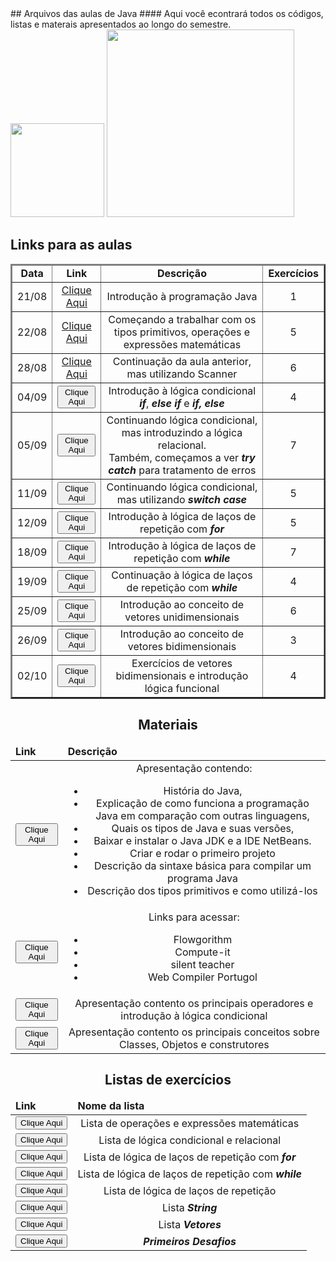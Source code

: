 <div>
## Arquivos das aulas de Java
#### Aqui você econtrará todos os códigos, listas e materais apresentados ao longo do semestre.
</div>
<div>
<img height="150em" src="https://github-readme-stats.vercel.app/api?username=jcoghi&theme=dracula"/>

<img height="300em" src="https://github-readme-stats.vercel.app/api/top-langs/?username=jcoghi&theme=dracula"/>
</div>
<div>
<h2 aling="center"> Links para as aulas</h2>
<table border=2>
<thead>
<tr>
<td align="center"><strong>Data</strong></td>
<td align="center"><strong>Link</strong></td>
<td align="center"><strong>Descrição<strong></td>
<td align="center"><strong>Exercícios</strong></td>
</tr>
</thead>
<tbody>
<tr>
<td align="center">21/08</td>
<td align="center"><a href="https://github.com/jcoghi/Aula_Java_2023-2/tree/main/aula0821">Clique Aqui</a></td>
<td align="center">Introdução à programação Java</td>
<td align="center">1</td>
</tr>
<tr>
<td align="center">22/08</td>
<td align="center"><a href="https://github.com/jcoghi/Aula_Java_2023-2/tree/main/aula0822">Clique Aqui</a></td>
<td align="center">Começando a trabalhar com os tipos primitivos, operações e expressões matemáticas</td>
<td align="center">5</td>
</tr>
<tr>
<td align="center">28/08</td>
<td align="center"><a href="https://github.com/jcoghi/Aula_Java_2023-2/tree/main/aula0828">Clique Aqui</a></td>
<td align="center">Continuação da aula anterior, mas utilizando Scanner</td>
<td align="center">6</td>
</tr>
<tr>
<td align="center">04/09</td>
<td align="center"><a href="https://github.com/jcoghi/Aula_Java_2023-2/tree/main/aula0904"><button>Clique Aqui</button></a></td>
<td align="center">Introdução à lógica condicional <strong><em>if</em></strong>, <strong><em>else if</em></strong> e <strong><em>if, else </em></strong></td>
<td align="center">4</td>
</tr>
<tr>
<td align="center">05/09</td>
<td align="center"><a href="https://github.com/jcoghi/Aula_Java_2023-2/tree/main/aula0905"><button>Clique Aqui</button></a></td>
<td align="center">Continuando lógica condicional, mas introduzindo a lógica relacional.<br>Também, começamos a ver <strong><em>try catch</em></strong> para tratamento de erros</td>
<td align="center">7</td>
</tr>
<tr>
<td align="center">11/09</td>
<td align="center"><a href="https://github.com/jcoghi/Aula_Java_2023-2/tree/main/aula0911"><button>Clique Aqui</button></a></td>
<td align="center">Continuando lógica condicional, mas utilizando <strong><em>switch case</em><strong></td>
<td align="center">5</td>
</tr>
<tr>
<td align="center">12/09</td>
<td align="center"><a href="https://github.com/jcoghi/Aula_Java_2023-2/tree/main/aula0912"><button>Clique Aqui</button></a></td>
<td align="center">Introdução à lógica de laços de repetição com <strong><em>for</em><strong></td>
<td align="center">5</td>
</tr>
<tr>
<td align="center">18/09</td>
<td align="center"><a href="https://github.com/jcoghi/Aula_Java_2023-2/tree/main/aula0918"><button>Clique Aqui</button></a></td>
<td align="center">Introdução à lógica de laços de repetição com <strong><em>while</em><strong></td>
<td align="center">7</td>
</tr>
<tr>
<td align="center">19/09</td>
<td align="center"><a href="https://github.com/jcoghi/Aula_Java_2023-2/tree/main/aula0919"><button>Clique Aqui</button></a></td>
<td align="center">Continuação à lógica de laços de repetição com <strong><em>while</em><strong></td>
<td align="center">4</td>
</tr>
<tr>
<td align="center">25/09</td>
<td align="center"><a href="https://github.com/jcoghi/Aula_Java_2023-2/tree/main/aula0925"><button>Clique Aqui</button></a></td>
<td align="center">Introdução ao conceito de vetores unidimensionais</td>
<td align="center">6</td>
</tr>
<tr>
<td align="center">26/09</td>
<td align="center"><a href="https://github.com/jcoghi/Aula_Java_2023-2/tree/main/aula0926"><button>Clique Aqui</button></a></td>
<td align="center">Introdução ao conceito de vetores bidimensionais</td>
<td align="center">3</td>
</tr>
<tr>
<td align="center">02/10</td>
<td align="center"><a href="https://github.com/jcoghi/Aula_Java_2023-2/tree/main/aula1002"><button>Clique Aqui</button></a></td>
<td align="center">Exercícios de vetores bidimensionais e introdução lógica funcional</td>
<td align="center">4</td>
</tr>
</tbody>
</table>
</div>
<div>
<h2 align="center">Materiais</h2>
<table>
<thead>
<tr>
<td><strong>Link</strong></td>
<td><strong>Descrição</strong></td>
</tr>
</thead>
<tbody>
<tr>
<td align="center"><a href="https://github.com/jcoghi/Aula_Java_2023-2/blob/main/Material/Introducao_Java.pdf"><button>Clique Aqui</button></a></td>
<td align="center">Apresentação contendo:
<ul>
<li> História do Java, </li>
<li> Explicação de como funciona a programação Java em comparação com outras linguagens,</li>
<li>Quais os tipos de Java e suas versões,</li>
<li>Baixar e instalar o Java JDK e a IDE NetBeans.</li>
<li>Criar e rodar o primeiro projeto</li>
<li>Descrição da sintaxe básica para compilar um programa Java</li>
<li>Descrição dos tipos primitivos e como utilizá-los</li>
</ul></td>
</tr>
<tr>
<td align="center"><a href="https://github.com/jcoghi/Aula_Java_2023-2/blob/main/Material/Links%20Importantes.txt"><button>Clique Aqui</button></a></td>
<td align="center">Links para acessar:
<ul>
<li>Flowgorithm</li>
<li>Compute-it</li>
<li>silent teacher</li>
<li>Web Compiler Portugol</li>
</ul></td>
</tr>
<tr>
<td align="center"><a href="https://github.com/jcoghi/Aula_Java_2023-2/blob/main/Material/Operadores_E_Condicional.pdf"><button>Clique Aqui</button></a></td>
<td align="center">Apresentação contento os principais operadores e introdução à lógica condicional </td>
</tr>
<tr>
<td align="center"><a href="https://github.com/jcoghi/Aula_Java_2023-2/blob/main/Material/Introducao_Classe.pdf"><button>Clique Aqui</button></a></td>
<td align="center">Apresentação contento os principais conceitos sobre Classes, Objetos e construtores </td>
</tr>
</tbody>
</table>
</div>
<div>
<h2 align="center">Listas de exercícios</h2>
<table>
<tr>
<thead>
<td><strong>Link</strong></td>
<td><strong>Nome da lista</strong></td>
</tr>
</thead>
<tbody>
<tr>
<td align="center"><a href="https://github.com/jcoghi/Aula_Java_2023-2/blob/main/Material/ListaOperadores.pdf"><button>Clique Aqui</button></a></td>
<td align="center">Lista de operações e expressões matemáticas</td>
</tr>
<tr>
<td align="center"><a href="https://github.com/jcoghi/Aula_Java_2023-2/blob/main/Material/ListaCondicional.pdf"><button>Clique Aqui</button></a></td>
<td align="center">Lista de lógica condicional e relacional</td>
</tr>
<tr>
<td align="center"><a href="https://github.com/jcoghi/Aula_Java_2023-2/blob/main/Material/ListaFor.pdf"><button>Clique Aqui</button></a></td>
<td align="center">Lista de lógica de laços de repetição com <strong><em>for</em></strong></td>
</tr>
<tr>
<td align="center"><a href="https://github.com/jcoghi/Aula_Java_2023-2/blob/main/Material/ListaWhile.pdf"><button>Clique Aqui</button></a></td>
<td align="center">Lista de lógica de laços de repetição com <strong><em>while</em></strong></td>
</tr>
<tr>
<td align="center"><a href="https://github.com/jcoghi/Aula_Java_2023-2/blob/main/Material/ListaLooping.pdf"><button>Clique Aqui</button></a></td>
<td align="center">Lista de lógica de laços de repetição</td>
</tr>
<tr>
<td align="center"><a href="https://github.com/jcoghi/Aula_Java_2023-2/blob/main/Material/ListaString.pdf"><button>Clique Aqui</button></a></td>
<td align="center">Lista <strong><em>String</em></strong></td>
</tr>
<tr>
<td align="center"><a href="https://github.com/jcoghi/Aula_Java_2023-2/blob/main/Material/ListaVetores.pdf"><button>Clique Aqui</button></a></td>
<td align="center">Lista <strong><em>Vetores</em></strong></td>
</tr>
<tr>
<td align="center"><a href="https://github.com/jcoghi/Aula_Java_2023-2/blob/main/Material/ListaDesafios.pdf"><button>Clique Aqui</button></a></td>
<td align="center"><strong><em>Primeiros Desafios</em></strong></td>
</tr>
</tbody>
</table>
</div>